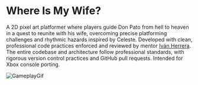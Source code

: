 # Where Is My Wife?

A 2D pixel art platformer where players guide Don Pato from hell to heaven in a quest to reunite with his wife, overcoming precise platforming challenges and rhythmic hazards inspired by Celeste. Developed with clean, professional code practices enforced and reviewed by mentor [Iván Herrera](https://github.com/Horothenic). The entire codebase and architecture follow professional standards, with rigorous version control practices and GitHub pull requests. Intended for Xbox console porting.

![GameplayGif](https://github.com/user-attachments/assets/22b4116b-8f26-4199-ac90-226cb6ce6c8c)
